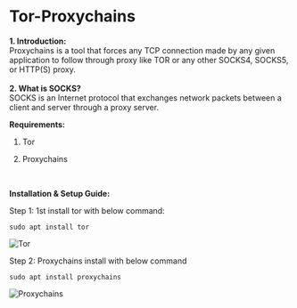 # Tor-Proxychains
<b>1. Introduction:</b>
<br>
Proxychains is a tool that forces any TCP connection made by any given application to follow through proxy like TOR or any other SOCKS4, SOCKS5, or HTTP(S) proxy.
<br>
<BR>
<B>2. What is SOCKS?</B>
<BR>
SOCKS is an Internet protocol that exchanges network packets between a client and server through a proxy server.

<b>Requirements:</b>
<br>
1. Tor

2. Proxychains
<br>

<b>Installation & Setup Guide:</b>
<br>
  
Step 1: 1st install tor with below command:
  
    sudo apt install tor
    
![Tor](https://user-images.githubusercontent.com/120317751/213859515-ef8c9107-b946-45fb-a75d-620ce06c14d1.gif)

Step 2: Proxychains install with below command

    sudo apt install proxychains   


![Proxychains](https://user-images.githubusercontent.com/120317751/213860469-a9916cd1-a6ae-4881-8328-0d8909049726.gif)

